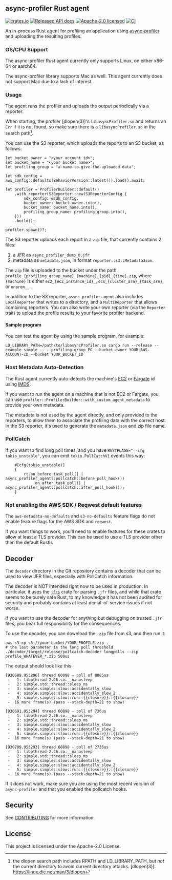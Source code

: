 ## async-profiler Rust agent

[![crates.io](https://img.shields.io/crates/v/async-profiler-agent.svg)](https://crates.io/crates/async-profiler-agent)
[![Released API docs](https://docs.rs/async-profiler-agent/badge.svg)](https://docs.rs/async-profiler-agent)
[![Apache-2.0 licensed](https://img.shields.io/badge/license-Apache_2.0-blue.svg)](./LICENSE)
[![CI](https://github.com/async-profiler/rust-agent/actions/workflows/build.yml/badge.svg)](https://github.com/async-profiler/rust-agent/actions?query=workflow%3Abuild)

An in-process Rust agent for profiling an application using [async-profiler] and uploading the resulting profiles.

[async-profiler]: https://github.com/async-profiler/async-profiler

### OS/CPU Support

The async-profiler Rust agent currently only supports Linux, on either x86-64 or aarch64.

The async-profiler library supports Mac as well. This agent currently does not support Mac due to a lack of interest.

### Usage

The agent runs the profiler and uploads the output periodically via a reporter.

When starting, the profiler [dlopen(3)]'s `libasyncProfiler.so` and returns an `Err` if it is not found, so make sure there is a `libasyncProfiler.so` in the search path[^1].

[^1]: the dlopen search path includes RPATH and LD_LIBRARY_PATH, but *not* the current directory to avoid current directory attacks.
[dlopen(3)]: https://linux.die.net/man/3/dlopen

You can use the S3 reporter, which uploads the reports to an S3 bucket, as follows:

```no_run
let bucket_owner = "<your account id>";
let bucket_name = "<your bucket name>";
let profiling_group = "a-name-to-give-the-uploaded-data";

let sdk_config = aws_config::defaults(BehaviorVersion::latest()).load().await;

let profiler = ProfilerBuilder::default()
    .with_reporter(S3Reporter::new(S3ReporterConfig {
        sdk_config: &sdk_config,
        bucket_owner: bucket_owner.into(),
        bucket_name: bucket_name.into(),
        profiling_group_name: profiling_group.into(),
    }))
    .build();

profiler.spawn()?;
```

The S3 reporter uploads each report in a `zip` file, that currently contains 2 files:
1. a [JFR] as `async_profiler_dump_0.jfr`
2. metadata as `metadata.json`, in format `reporter::s3::MetadataJson`.

The `zip` file is uploaded to the bucket under the path `profile_{profiling_group_name}_{machine}_{pid}_{time}.zip`,
where `{machine}` is either `ec2_{ec2_instance_id}_`, `ecs_{cluster_arn}_{task_arn}`, or `onprem__`.

In addition to the S3 reporter, `async-profiler-agent` also includes `LocalReporter` that writes to a directory, and a `MultiReporter` that allows combining reporters. You can also write your own reporter (via the `Reporter` trait) to upload the profile results to your favorite profiler backend.

[JFR]: https://docs.oracle.com/javacomponents/jmc-5-4/jfr-runtime-guide/about.htm

#### Sample program

You can test the agent by using the sample program, for example:

```
LD_LIBRARY_PATH=/path/to/libasyncProfiler.so cargo run --release --example simple -- --profiling-group PG --bucket-owner YOUR-AWS-ACCOUNT-ID --bucket YOUR_BUCKET_ID
```

### Host Metadata Auto-Detection

The Rust agent currently auto-detects the machine's [EC2] or [Fargate] id using [IMDS].

If you want to run the agent on a machine that is not EC2 or Fargate, you can use `profiler::ProfilerBuilder::with_custom_agent_metadata` to provide your own metadata.

The metadata is not used by the agent directly, and only provided to the reporters, to allow them to associate the profiling data with the correct host. In the S3 reporter, it's used to generate the `metadata.json` and zip file name.

[EC2]: https://aws.amazon.com/ec2
[Fargate]: https://aws.amazon.com/fargate
[IMDS]: https://docs.aws.amazon.com/AWSEC2/latest/UserGuide/ec2-instance-metadata.html

### PollCatch

If you want to find long poll times, and you have `RUSTFLAGS="--cfg tokio_unstable"`, you can
emit `tokio.PollCatchV1` events this way:

```
    #[cfg(tokio_unstable)]
    {
        rt.on_before_task_poll(|_| async_profiler_agent::pollcatch::before_poll_hook())
            .on_after_task_poll(|_| async_profiler_agent::pollcatch::after_poll_hook());
    }
```

### Not enabling the AWS SDK / Reqwest default features

The `aws-metadata-no-defaults` and `s3-no-defaults` feature flags do not enable feature flags for the AWS SDK and `reqwest`. 

If you want things to work, you'll need to enable features for these crates to allow at least a TLS provider. This can be used to use a TLS provider other than the default Rustls

## Decoder

The `decoder` directory in the Git repository contains a decoder that can be used to view JFR files, especially with PollCatch information.

The decoder is NOT intended right now to be used in production. In particular, it uses the [`jfrs`] crate for parsing `.jfr` files, and while that crate seems to be purely safe Rust, to my knowledge it has not been audited for security and probably contains at least denial-of-service issues if not worse.

If you want to use the decoder for anything but debugging on trusted `.jfr` files, you bear full responsibility for the consequences.

To use the decoder, you can download the `.zip` file from s3, and then run it:
```
aws s3 cp s3://your-bucket/YOUR_PROFILE.zip .
# the last parameter is the long poll threshold
./decoder/target/release/pollcatch-decoder longpolls --zip profile_WHATEVER_*.zip 500us
```

The output should look like this
```
[930689.953296] thread 60898 - poll of 8885us
 -   1: libpthread-2.26.so.__nanosleep
 -   2: simple.std::thread::sleep_ms
 -   3: simple.simple::slow::accidentally_slow
 -   4: simple.simple::slow::accidentally_slow_2
 -   5: simple.simple::slow::run::{{closure}}::{{closure}}
 -  16 more frame(s) (pass --stack-depth=21 to show)

[930691.953294] thread 60898 - poll of 736us
 -   1: libpthread-2.26.so.__nanosleep
 -   2: simple.std::thread::sleep_ms
 -   3: simple.simple::slow::accidentally_slow
 -   4: simple.simple::slow::accidentally_slow_2
 -   5: simple.simple::slow::run::{{closure}}::{{closure}}
 -  16 more frame(s) (pass --stack-depth=21 to show)

[930709.953293] thread 60898 - poll of 2736us
 -   1: libpthread-2.26.so.__nanosleep
 -   2: simple.std::thread::sleep_ms
 -   3: simple.simple::slow::accidentally_slow
 -   4: simple.simple::slow::accidentally_slow_2
 -   5: simple.simple::slow::run::{{closure}}::{{closure}}
 -  16 more frame(s) (pass --stack-depth=21 to show)
```

If it does not work, make sure you are using the most recent version of `async-profiler` and that you enabled the pollcatch hooks.

[`jfrs`]: https://docs.rs/jfrs

## Security

See [CONTRIBUTING](CONTRIBUTING.md#security-issue-notifications) for more information.

## License

This project is licensed under the Apache-2.0 License.

